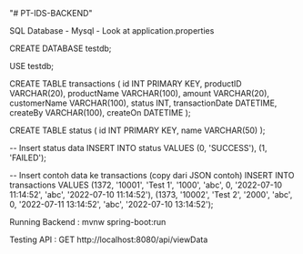 "# PT-IDS-BACKEND" 

SQL Database - Mysql - Look at application.properties

CREATE DATABASE testdb;

USE testdb;

CREATE TABLE transactions (
  id INT PRIMARY KEY,
  productID VARCHAR(20),
  productName VARCHAR(100),
  amount VARCHAR(20),
  customerName VARCHAR(100),
  status INT,
  transactionDate DATETIME,
  createBy VARCHAR(100),
  createOn DATETIME
);

CREATE TABLE status (
  id INT PRIMARY KEY,
  name VARCHAR(50)
);

-- Insert status data
INSERT INTO status VALUES (0, 'SUCCESS'), (1, 'FAILED');

-- Insert contoh data ke transactions (copy dari JSON contoh)
INSERT INTO transactions VALUES
(1372, '10001', 'Test 1', '1000', 'abc', 0, '2022-07-10 11:14:52', 'abc', '2022-07-10 11:14:52'),
(1373, '10002', 'Test 2', '2000', 'abc', 0, '2022-07-11 13:14:52', 'abc', '2022-07-10 13:14:52');


Running Backend :
mvnw spring-boot:run

Testing API  :
GET http://localhost:8080/api/viewData

